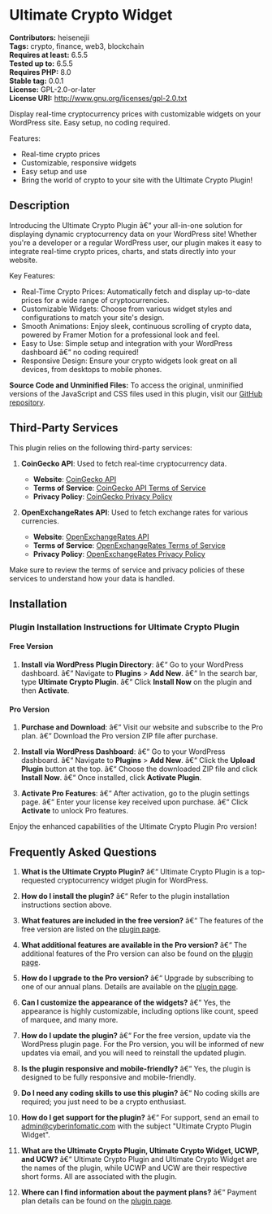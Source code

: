 # Ultimate Crypto Widget #
**Contributors:** heisenejii  
**Tags:** crypto, finance, web3, blockchain  
**Requires at least:** 6.5.5  
**Tested up to:** 6.5.5  
**Requires PHP:** 8.0  
**Stable tag:** 0.0.1  
**License:** GPL-2.0-or-later  
**License URI:** http://www.gnu.org/licenses/gpl-2.0.txt  

Display real-time cryptocurrency prices with customizable widgets on your WordPress site. Easy setup, no coding required.

Features:

- Real-time crypto prices
- Customizable, responsive widgets
- Easy setup and use
- Bring the world of crypto to your site with the Ultimate Crypto Plugin!

## Description ##
Introducing the Ultimate Crypto Plugin â€“ your all-in-one solution for displaying dynamic cryptocurrency data on your WordPress site! Whether you're a developer or a regular WordPress user, our plugin makes it easy to integrate real-time crypto prices, charts, and stats directly into your website.

Key Features:
- Real-Time Crypto Prices: Automatically fetch and display up-to-date prices for a wide range of cryptocurrencies.
- Customizable Widgets: Choose from various widget styles and configurations to match your site's design.
- Smooth Animations: Enjoy sleek, continuous scrolling of crypto data, powered by Framer Motion for a professional look and feel.
- Easy to Use: Simple setup and integration with your WordPress dashboard â€“ no coding required!
- Responsive Design: Ensure your crypto widgets look great on all devices, from desktops to mobile phones.

**Source Code and Unminified Files:**
To access the original, unminified versions of the JavaScript and CSS files used in this plugin, visit our [GitHub repository](https://github.com/cyberinfomatic/ultimate-crypto-widget/).

## Third-Party Services
This plugin relies on the following third-party services:

1. **CoinGecko API**: Used to fetch real-time cryptocurrency data.
   - **Website**: [CoinGecko API](https://www.coingecko.com/en/api)
   - **Terms of Service**: [CoinGecko API Terms of Service](https://www.coingecko.com/en/terms)
   - **Privacy Policy**: [CoinGecko Privacy Policy](https://www.coingecko.com/en/privacy)

2. **OpenExchangeRates API**: Used to fetch exchange rates for various currencies.
   - **Website**: [OpenExchangeRates API](https://openexchangerates.org/)
   - **Terms of Service**: [OpenExchangeRates Terms of Service](https://openexchangerates.org/terms)
   - **Privacy Policy**: [OpenExchangeRates Privacy Policy](https://openexchangerates.org/privacy)

Make sure to review the terms of service and privacy policies of these services to understand how your data is handled.

## Installation ##
### Plugin Installation Instructions for Ultimate Crypto Plugin

#### Free Version
1. **Install via WordPress Plugin Directory**:
   â€“ Go to your WordPress dashboard.
   â€“ Navigate to **Plugins** > **Add New**.
   â€“ In the search bar, type **Ultimate Crypto Plugin**.
   â€“ Click **Install Now** on the plugin and then **Activate**.

#### Pro Version
1. **Purchase and Download**:
   â€“ Visit our website and subscribe to the Pro plan.
   â€“ Download the Pro version ZIP file after purchase.

2. **Install via WordPress Dashboard**:
   â€“ Go to your WordPress dashboard.
   â€“ Navigate to **Plugins** > **Add New**.
   â€“ Click the **Upload Plugin** button at the top.
   â€“ Choose the downloaded ZIP file and click **Install Now**.
   â€“ Once installed, click **Activate Plugin**.

3. **Activate Pro Features**:
   â€“ After activation, go to the plugin settings page.
   â€“ Enter your license key received upon purchase.
   â€“ Click **Activate** to unlock Pro features.

Enjoy the enhanced capabilities of the Ultimate Crypto Plugin Pro version!

## Frequently Asked Questions ##

1. **What is the Ultimate Crypto Plugin?**
   â€“ Ultimate Crypto Plugin is a top-requested cryptocurrency widget plugin for WordPress.

2. **How do I install the plugin?**
   â€“ Refer to the plugin installation instructions section above.

3. **What features are included in the free version?**
   â€“ The features of the free version are listed on the [plugin page](https://products.cyberinfomatic.com/ultimate-crypto-widget).

4. **What additional features are available in the Pro version?**
   â€“ The additional features of the Pro version can also be found on the [plugin page](https://products.cyberinfomatic.com/ultimate-crypto-widget).

5. **How do I upgrade to the Pro version?**
   â€“ Upgrade by subscribing to one of our annual plans. Details are available on the [plugin page](https://products.cyberinfomatic.com/ultimate-crypto-widget).

6. **Can I customize the appearance of the widgets?**
   â€“ Yes, the appearance is highly customizable, including options like count, speed of marquee, and many more.

7. **How do I update the plugin?**
   â€“ For the free version, update via the WordPress plugin page. For the Pro version, you will be informed of new updates via email, and you will need to reinstall the updated plugin.

8. **Is the plugin responsive and mobile-friendly?**
   â€“ Yes, the plugin is designed to be fully responsive and mobile-friendly.

9. **Do I need any coding skills to use this plugin?**
   â€“ No coding skills are required; you just need to be a crypto enthusiast.

10. **How do I get support for the plugin?**
    â€“ For support, send an email to admin@cyberinfomatic.com with the subject "Ultimate Crypto Plugin Widget".

11. **What are the Ultimate Crypto Plugin, Ultimate Crypto Widget, UCWP, and UCW?**
    â€“ Ultimate Crypto Plugin and Ultimate Crypto Widget are the names of the plugin, while UCWP and UCW are their respective short forms. All are associated with the plugin.

12. **Where can I find information about the payment plans?**
    â€“ Payment plan details can be found on the [plugin page](https://products.cyberinfomatic.com/ultimate-crypto-widget).

